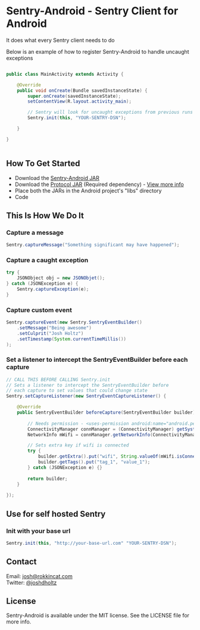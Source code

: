 # Sentry-Android - Sentry Client for Android
It does what every Sentry client needs to do

Below is an example of how to register Sentry-Android to handle uncaught exceptions

```` java

public class MainActivity extends Activity {

	@Override
	public void onCreate(Bundle savedInstanceState) {
		super.onCreate(savedInstanceState);
		setContentView(R.layout.activity_main);

		// Sentry will look for uncaught exceptions from previous runs and send them		
		Sentry.init(this, "YOUR-SENTRY-DSN");

	}

}
		
````

## How To Get Started
- Download the [Sentry-Android JAR](https://github.com/joshdholtz/Sentry-Android/raw/master/builds/sentry-0.1.4.jar)
- Download the [Protocol JAR](https://github.com/joshdholtz/Protocol-Android/raw/master/builds/protocol-1.0.4.jar) (Required dependency) - [View more info](https://github.com/joshdholtz/Protocol-Android)
- Place both the JARs in the Android project's "libs" directory
- Code

## This Is How We Do It

### Capture a message
```` java
Sentry.captureMessage("Something significant may have happened");

````

### Capture a caught exception
```` java
try {
	JSONObject obj = new JSONObjet();
} catch (JSONException e) { 
	Sentry.captureException(e);
}

````

### Capture custom event
```` java
Sentry.captureEvent(new Sentry.SentryEventBuilder()
	.setMessage("Being awesome")
	.setCulprit("Josh Holtz")
	.setTimestamp(System.currentTimeMillis())
);

````

### Set a listener to intercept the SentryEventBuilder before each capture
```` java
// CALL THIS BEFORE CALLING Sentry.init
// Sets a listener to intercept the SentryEventBuilder before 
// each capture to set values that could change state
Sentry.setCaptureListener(new SentryEventCaptureListener() {

	@Override
	public SentryEventBuilder beforeCapture(SentryEventBuilder builder) {
		
		// Needs permission - <uses-permission android:name="android.permission.ACCESS_NETWORK_STATE" />
		ConnectivityManager connManager = (ConnectivityManager) getSystemService(CONNECTIVITY_SERVICE);
		NetworkInfo mWifi = connManager.getNetworkInfo(ConnectivityManager.TYPE_WIFI);

		// Sets extra key if wifi is connected
		try {
			builder.getExtra().put("wifi", String.valueOf(mWifi.isConnected()));
			builder.getTags().put("tag_1", "value_1");
		} catch (JSONException e) {}
		
		return builder;
	}
	
});

````

## Use for self hosted Sentry

### Init with your base url
```` java
Sentry.init(this, "http://your-base-url.com" "YOUR-SENTRY-DSN");

````

## Contact

Email: [josh@rokkincat.com](mailto:josh@rokkincat.com)<br/>
Twitter: [@joshdholtz](http://twitter.com/joshdholtz)

## License

Sentry-Android is available under the MIT license. See the LICENSE file for more info.
